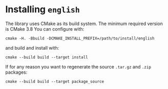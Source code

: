 # Installing `english`

The library uses CMake as its build system. The minimum required version is
CMake 3.8
You can configure with:
```
cmake -H. -Bbuild -DCMAKE_INSTALL_PREFIX=/path/to/install/english
```
and build and install with:
```
cmake --build build --target install
```

If for any reason you want to regenerate the source `.tar.gz` and `.zip` packages:
```
cmake --build build --target package_source
```
